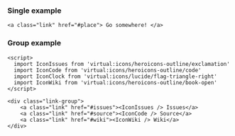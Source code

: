 ### Single example

```svelte example raised
<a class="link" href="#place"> Go somewhere! </a>
```

### Group example

```svelte example raised
<script>
  import IconIssues from 'virtual:icons/heroicons-outline/exclamation'
  import IconCode from 'virtual:icons/heroicons-outline/code'
  import IconClock from 'virtual:icons/lucide/flag-triangle-right'
  import IconWiki from 'virtual:icons/heroicons-outline/book-open'
</script>

<div class="link-group">
    <a class="link" href="#issues"><IconIssues /> Issues</a>
    <a class="link" href="#source"><IconCode /> Source</a>
    <a class="link" href="#wiki"><IconWiki /> Wiki</a>
</div>
```
